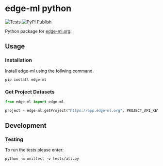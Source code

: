 # edge-ml python
[![Tests](https://github.com/edge-ml/python/actions/workflows/tests.yml/badge.svg)](https://github.com/edge-ml/python/actions/workflows/tests.yml)
[![PyPI Publish](https://github.com/edge-ml/python/actions/workflows/PyPIPublish.yml/badge.svg)](https://github.com/edge-ml/python/actions/workflows/PyPIPublish.yml)

Python package for [edge-ml.org](https://edge-ml.org).

## Usage
### Installation
Install edge-ml using the follwing command.
```
pip install edge-ml
```

### Get Project Datasets
```python
from edge-ml import edge-ml

project = edge-ml.getProject("https://app.edge-ml.org", PROJECT_API_KEY) # get the API key from the settings of your project
```

## Development
### Testing
To run the tests please enter:
```
python -m unittest -v tests/all.py
```
